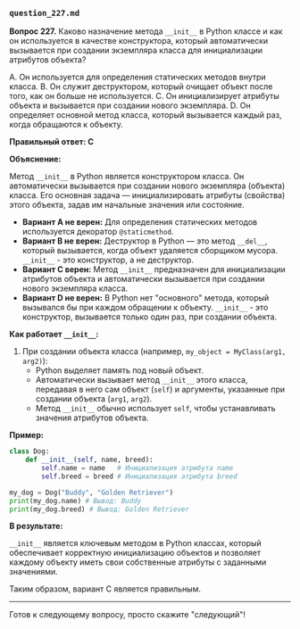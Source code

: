 ### `question_227.md`

**Вопрос 227.** Каково назначение метода `__init__` в Python классе и как он используется в качестве конструктора, который автоматически вызывается при создании экземпляра класса для инициализации атрибутов объекта?

A. Он используется для определения статических методов внутри класса.
B. Он служит деструктором, который очищает объект после того, как он больше не используется.
C. Он инициализирует атрибуты объекта и вызывается при создании нового экземпляра.
D. Он определяет основной метод класса, который вызывается каждый раз, когда обращаются к объекту.

**Правильный ответ: C**

**Объяснение:**

Метод `__init__` в Python является конструктором класса. Он автоматически вызывается при создании нового экземпляра (объекта) класса. Его основная задача — инициализировать атрибуты (свойства) этого объекта, задав им начальные значения или состояние.

*   **Вариант A не верен:** Для определения статических методов используется декоратор `@staticmethod`.
*   **Вариант B не верен:** Деструктор в Python — это метод `__del__`, который вызывается, когда объект удаляется сборщиком мусора. `__init__` - это конструктор, а не деструктор.
*   **Вариант C верен:** Метод `__init__` предназначен для инициализации атрибутов объекта и автоматически вызывается при создании нового экземпляра класса.
*   **Вариант D не верен:** В Python нет "основного" метода, который вызывался бы при каждом обращении к объекту. `__init__` - это конструктор, вызывается только один раз, при создании объекта.

**Как работает `__init__`:**

1.  При создании объекта класса (например, `my_object = MyClass(arg1, arg2)`):
    *   Python выделяет память под новый объект.
    *   Автоматически вызывает метод `__init__` этого класса, передавая в него сам объект (`self`) и аргументы, указанные при создании объекта (`arg1`, `arg2`).
    *   Метод `__init__` обычно использует `self`, чтобы устанавливать значения атрибутов объекта.

**Пример:**

```python
class Dog:
    def __init__(self, name, breed):
        self.name = name   # Инициализация атрибута name
        self.breed = breed # Инициализация атрибута breed

my_dog = Dog("Buddy", "Golden Retriever")
print(my_dog.name) # Вывод: Buddy
print(my_dog.breed) # Вывод: Golden Retriever
```

**В результате:**

`__init__` является ключевым методом в Python классах, который обеспечивает корректную инициализацию объектов и позволяет каждому объекту иметь свои собственные атрибуты с заданными значениями.

Таким образом, вариант C является правильным.

---

Готов к следующему вопросу, просто скажите "следующий"!
